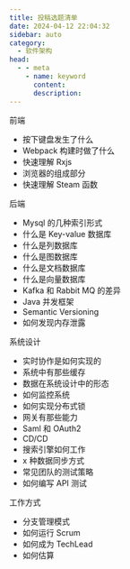 ```yaml
---
title: 投稿选题清单
date: 2024-04-12 22:04:32
sidebar: auto
category: 
  - 软件架构
head:
  - - meta
    - name: keyword
      content: 
      description: 
---
```



前端

- 按下键盘发生了什么
- Webpack 构建时做了什么
- 快速理解 Rxjs
- 浏览器的组成部分
- 快速理解 Steam 函数

后端

- Mysql 的几种索引形式
- 什么是 Key-value 数据库
- 什么是列数据库
- 什么是图数据库
- 什么是文档数据库
- 什么是向量数据库
- Kafka 和 Rabbit MQ 的差异
- Java 并发框架
- Semantic Versioning
- 如何发现内存泄露

系统设计

- 实时协作是如何实现的
- 系统中有那些缓存
- 数据在系统设计中的形态
- 如何监控系统
- 如何实现分布式锁
- 网关有那些能力
- Saml 和 OAuth2
- CD/CD
- 搜索引擎如何工作
- x 种数据同步方式
- 常见团队的测试策略
- 如何编写 API 测试

工作方式

- 分支管理模式
- 如何运行 Scrum  
- 如何成为 TechLead
- 如何估算